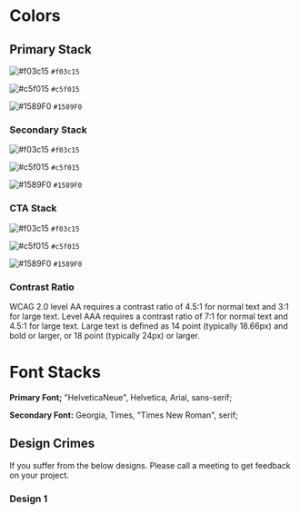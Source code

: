 # Colors
## Primary Stack

![#f03c15](https://placehold.it/50/f03c15/000000?text=+) `#f03c15`

![#c5f015](https://placehold.it/50/c5f015/000000?text=+) `#c5f015`

![#1589F0](https://placehold.it/50/1589F0/000000?text=+) `#1589F0`

### Secondary Stack 

![#f03c15](https://placehold.it/50/f03c15/000000?text=+) `#f03c15`

![#c5f015](https://placehold.it/50/c5f015/000000?text=+) `#c5f015`

![#1589F0](https://placehold.it/50/1589F0/000000?text=+) `#1589F0`


### CTA Stack 

![#f03c15](https://placehold.it/50/f03c15/000000?text=+) `#f03c15`

![#c5f015](https://placehold.it/50/c5f015/000000?text=+) `#c5f015`

![#1589F0](https://placehold.it/50/1589F0/000000?text=+) `#1589F0`

### Contrast Ratio

WCAG 2.0 level AA requires a contrast ratio of 4.5:1 for normal text and 3:1 for large text. Level AAA requires a contrast ratio of 7:1 for normal text and 4.5:1 for large text. Large text is defined as 14 point (typically 18.66px) and bold or larger, or 18 point (typically 24px) or larger.


# Font Stacks
 
**Primary Font;**
"HelveticaNeue", Helvetica, Arial, sans-serif;

**Secondary Font:**
Georgia, Times, "Times New Roman", serif;


## Design Crimes 

If you suffer from the below designs. Please call a meeting to get feedback on your project. 

### Design 1
